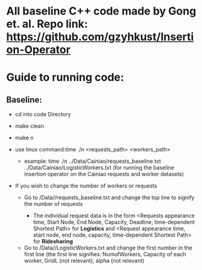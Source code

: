 # All baseline C++ code made by Gong et. al. Repo link: https://github.com/gzyhkust/Insertion-Operator

# Guide to running code:

## Baseline:

- cd into code Directory
- make clean
- make n
- use linux command:time ./n <requests_path> <workers_path>
  - example: time ./n ../Data/Cainiao/requests_baseline.txt ../Data/Cainiao/LogisticWorkers.txt (for running the baseline insertion operator on the Cainiao requests and worker datasets)

- If you wish to change the number of workers or requests
  - Go to /Data/<Dataset>/requests_baseline.txt and change the top line to signify the number of requests
    - The individual request data is in the form <Requests appearance time, Start Node, End Node, Capacity, Deadline, time-dependent Shortest Path> for **Logistics** and <Request appearance time, start node, end node, capacity, time-dependent Shortest Path> for **Ridesharing**
  - Go to /Data/<Dataset>/LogisticWorkers.txt and change the first number in the first line (the first line signifies: NumofWorkers, Capacity of each worker, GridL (not relevant), alpha (not relevant)
 
  
